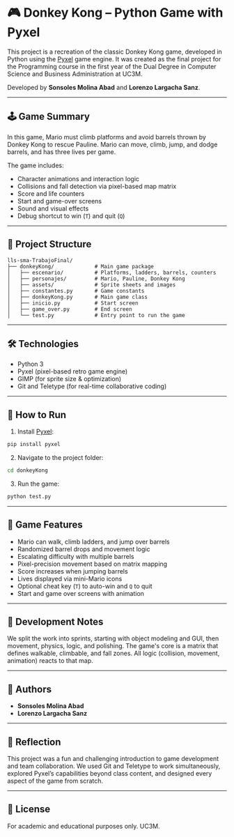 # 🎮 Donkey Kong – Python Game with Pyxel

This project is a recreation of the classic Donkey Kong game, developed in Python using the [Pyxel](https://github.com/kitao/pyxel) game engine. It was created as the final project for the Programming course in the first year of the Dual Degree in Computer Science and Business Administration at UC3M.

Developed by **Sonsoles Molina Abad** and **Lorenzo Largacha Sanz**.

---

## 🕹️ Game Summary

In this game, Mario must climb platforms and avoid barrels thrown by Donkey Kong to rescue Pauline. Mario can move, climb, jump, and dodge barrels, and has three lives per game.

The game includes:
- Character animations and interaction logic
- Collisions and fall detection via pixel-based map matrix
- Score and life counters
- Start and game-over screens
- Sound and visual effects
- Debug shortcut to win (`T`) and quit (`Q`)

---

## 🧱 Project Structure

```
lls-sma-TrabajoFinal/
├── donkeyKong/             # Main game package
│   ├── escenario/          # Platforms, ladders, barrels, counters
│   ├── personajes/         # Mario, Pauline, Donkey Kong
│   ├── assets/             # Sprite sheets and images
│   ├── constantes.py       # Game constants
│   ├── donkeyKong.py       # Main game class
│   ├── inicio.py           # Start screen
│   ├── game_over.py        # End screen
│   └── test.py             # Entry point to run the game
```

---

## 🛠 Technologies

- Python 3
- Pyxel (pixel-based retro game engine)
- GIMP (for sprite size & optimization)
- Git and Teletype (for real-time collaborative coding)

---

## 🚀 How to Run

1. Install [Pyxel](https://github.com/kitao/pyxel):
```bash
pip install pyxel
```

2. Navigate to the project folder:
```bash
cd donkeyKong
```

3. Run the game:
```bash
python test.py
```

---

## 🎯 Game Features

- Mario can walk, climb ladders, and jump over barrels
- Randomized barrel drops and movement logic
- Escalating difficulty with multiple barrels
- Pixel-precision movement based on matrix mapping
- Score increases when jumping barrels
- Lives displayed via mini-Mario icons
- Optional cheat key (`T`) to auto-win and `Q` to quit
- Start and game over screens with animation

---

## 📌 Development Notes

We split the work into sprints, starting with object modeling and GUI, then movement, physics, logic, and polishing. The game's core is a matrix that defines walkable, climbable, and fall zones. All logic (collision, movement, animation) reacts to that map.

---

## 👥 Authors

- **Sonsoles Molina Abad**  
- **Lorenzo Largacha Sanz**

---

## 🧠 Reflection

This project was a fun and challenging introduction to game development and team collaboration. We used Git and Teletype to work simultaneously, explored Pyxel’s capabilities beyond class content, and designed every aspect of the game from scratch.

---

## 📄 License

For academic and educational purposes only. UC3M.

